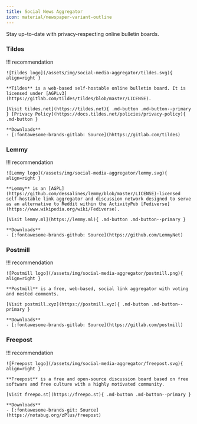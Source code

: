 ```yaml
---
title: Social News Aggregator
icon: material/newspaper-variant-outline
---
```

Stay up-to-date with privacy-respecting online bulletin boards.

### Tildes

!!! recommendation

    ![Tildes logo](/assets/img/social-media-aggregator/tildes.svg){ align=right }

    **Tildes** is a web-based self-hostable online bulletin board. It is licensed under [AGPLv3](https://gitlab.com/tildes/tildes/blob/master/LICENSE).

    [Visit tildes.net](https://tildes.net){ .md-button .md-button--primary } [Privacy Policy](https://docs.tildes.net/policies/privacy-policy){ .md-button }

    **Downloads**
    - [:fontawesome-brands-gitlab: Source](hhttps://gitlab.com/tildes)

### Lemmy

!!! recommendation

    ![Lemmy logo](/assets/img/social-media-aggregator/lemmy.svg){ align=right }

    **Lemmy** is an [AGPL](https://github.com/dessalines/lemmy/blob/master/LICENSE)-licensed self-hostable link aggregator and discussion network designed to serve as an alternative to Reddit within the ActivityPub [Fediverse](https://www.wikipedia.org/wiki/Fediverse).

    [Visit lemmy.ml](https://lemmy.ml){ .md-button .md-button--primary }

    **Downloads**
    - [:fontawesome-brands-github: Source](https://github.com/LemmyNet)

### Postmill

!!! recommendation

    ![Postmill logo](/assets/img/social-media-aggregator/postmill.png){ align=right }

    **Postmill** is a free, web-based, social link aggregator with voting and nested comments.

    [Visit postmill.xyz](https://postmill.xyz){ .md-button .md-button--primary }

    **Downloads**
    - [:fontawesome-brands-gitlab: Source](https://gitlab.com/postmill)

### Freepost

!!! recommendation

    ![Freepost logo](/assets/img/social-media-aggregator/freepost.svg){ align=right }

    **Freepost** is a free and open-source discussion board based on free software and free culture with a highly motivated community.

    [Visit freepo.st](https://freepo.st){ .md-button .md-button--primary }

    **Downloads**
    - [:fontawesome-brands-git: Source](https://notabug.org/zPlus/freepost)
